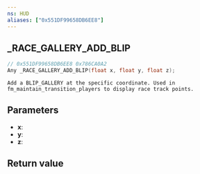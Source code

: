 ```yaml
---
ns: HUD
aliases: ["0x551DF99658DB6EE8"]
---
```

## _RACE_GALLERY_ADD_BLIP

```c
// 0x551DF99658DB6EE8 0x786CA0A2
Any _RACE_GALLERY_ADD_BLIP(float x, float y, float z);
```

```
Add a BLIP_GALLERY at the specific coordinate. Used in fm_maintain_transition_players to display race track points.
```

## Parameters
* **x**: 
* **y**: 
* **z**: 

## Return value
